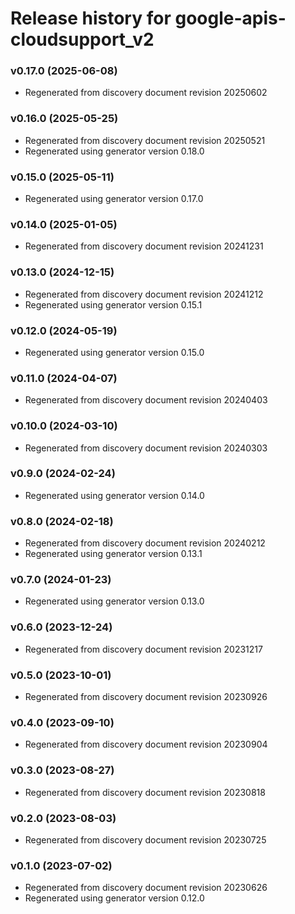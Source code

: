 # Release history for google-apis-cloudsupport_v2

### v0.17.0 (2025-06-08)

* Regenerated from discovery document revision 20250602

### v0.16.0 (2025-05-25)

* Regenerated from discovery document revision 20250521
* Regenerated using generator version 0.18.0

### v0.15.0 (2025-05-11)

* Regenerated using generator version 0.17.0

### v0.14.0 (2025-01-05)

* Regenerated from discovery document revision 20241231

### v0.13.0 (2024-12-15)

* Regenerated from discovery document revision 20241212
* Regenerated using generator version 0.15.1

### v0.12.0 (2024-05-19)

* Regenerated using generator version 0.15.0

### v0.11.0 (2024-04-07)

* Regenerated from discovery document revision 20240403

### v0.10.0 (2024-03-10)

* Regenerated from discovery document revision 20240303

### v0.9.0 (2024-02-24)

* Regenerated using generator version 0.14.0

### v0.8.0 (2024-02-18)

* Regenerated from discovery document revision 20240212
* Regenerated using generator version 0.13.1

### v0.7.0 (2024-01-23)

* Regenerated using generator version 0.13.0

### v0.6.0 (2023-12-24)

* Regenerated from discovery document revision 20231217

### v0.5.0 (2023-10-01)

* Regenerated from discovery document revision 20230926

### v0.4.0 (2023-09-10)

* Regenerated from discovery document revision 20230904

### v0.3.0 (2023-08-27)

* Regenerated from discovery document revision 20230818

### v0.2.0 (2023-08-03)

* Regenerated from discovery document revision 20230725

### v0.1.0 (2023-07-02)

* Regenerated from discovery document revision 20230626
* Regenerated using generator version 0.12.0

